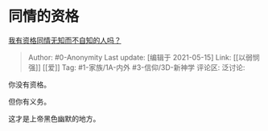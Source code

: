 # 同情的资格
[我有资格同情无知而不自知的人吗？](https://www.zhihu.com/question/441105696/answer/1791575775)

> Author: #0-Anonymity
> Last update: [编辑于 2021-05-15]
> Link: [[以弱悯强]] [[爱]]
> Tag: #1-家族/1A-内外 #3-信仰/3D-新神学
> 评论区:
> 泛讨论:

你没有资格。

但你有义务。

这才是上帝黑色幽默的地方。
